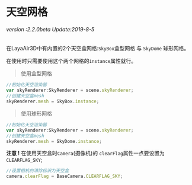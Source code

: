 # 天空网格

###### *version :2.2.0beta   Update:2019-8-5*

在LayaAir3D中有内置的2个天空盒网格:`SkyBox`盒型网格 与 `SkyDome` 球形网格。

在使用时只需要使用这个两个网格的`instance`属性就行。

> 使用盒型网格

```typescript
//初始化天空渲染器
var skyRenderer:SkyRenderer = scene.skyRenderer;
//创建天空盒mesh
skyRenderer.mesh = SkyBox.instance;
```

> 使用球形网格

```typescript
//初始化天空渲染器
var skyRenderer:SkyRenderer = scene.skyRenderer;
//创建天空盒mesh
skyRenderer.mesh = SkyDome.instance;
```

**注意 !** 在使用天空盒时`Camera`(摄像机)的 `clearFlag`属性一点要设置为 `CLEARFLAG_SKY`;

```typescript
//设置相机的清除标识为天空盒
camera.clearFlag = BaseCamera.CLEARFLAG_SKY;
```


